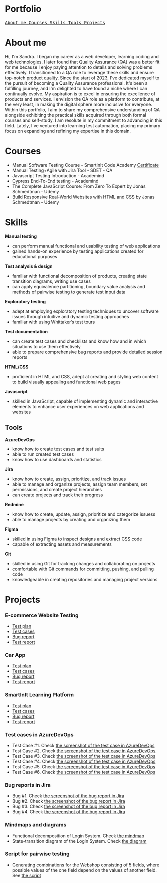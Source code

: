 # Portfolio

[<kbd> About me </kbd>](#about-me)
[<kbd> Courses </kbd>](#courses)
[<kbd> Skills </kbd>](#skills)
[<kbd> Tools </kbd>](#tools)
[<kbd> Projects </kbd>](#projects)

# About me

Hi, I'm Sandra. I began my career as a web developer, learning coding and web technologies. I later found that Quality Assurance (QA) was a better fit for me because I enjoy paying attention to details and solving problems effectively. I transitioned to a QA role to leverage these skills and ensure top-notch product quality. Since the start of 2023, I've dedicated myself to the pursuit of becoming a Quality Assurance professional. It's been a fulfilling journey, and I'm delighted to have found a niche where I can continually evolve. My aspiration is to excel in ensuring the excellence of products and services. I envision the QA role as a platform to contribute, at the very least, in making the digital sphere more inclusive for everyone. Within this portfolio, I aim to share my comprehensive understanding of QA alongside exhibiting the practical skills acquired through both formal courses and self-study. I am resolute in my commitment to advancing in this field. Lately, I've ventured into learning test automation, placing my primary focus on expanding and refining my expertise in this domain.

# Courses

- Manual Software Testing Course - SmartInIt Code Academy [Certificate](https://drive.google.com/file/d/1YO02-M3cEOqm9-XhjwmOtW5NxW_qal-S/view?usp=sharing)
- Manual Testing+Agile with Jira Tool - SDET - QA
- Javascript Testing Introduction - Academind
- Cypress End-To-End testing - Academind
- The Complete JavaScript Course: From Zero To Expert by Jonas Schmedtman - Udemy
- Build Responsive Real-World Websites with HTML and CSS by Jonas Schmedtman - Udemy

# Skills

**Manual testing**

- can perform manual functional and usability testing of web applications
- gained hands-on experience by testing applications created for educational purposes

**Test analysis & design**

- familiar with functional decomposition of products, creating state transition diagrams, writing use cases
- can apply equivalence partitioning, boundary value analysis and methods of pairwise testing to generate test input data

**Exploratory testing**

- adept at employing exploratory testing techniques to uncover software issues through intuitive and dynamic testing approaches
- familiar with using Whittaker’s test tours

**Test documentation**

- can create test cases and checklists and know how and in which situations to use them effectively
- able to prepare comprehensive bug reports and provide detailed session reports

**HTML/CSS**

- proficient in HTML and CSS, adept at creating and styling web content to build visually appealing and functional web pages

**Javascript**

- skilled in JavaScript, capable of implementing dynamic and interactive elements to enhance user experiences on web applications and websites

## Tools

**AzureDevOps**

- know how to create test cases and test suits
- able to run created test cases
- know how to use dashboards and statistics

**Jira**

- know how to create, assign, prioritize, and track issues
- able to manage and organize projects, assign team members, set permissions, and create project hierarchies
- can create projects and track their progress

**Redmine**

- know how to create, update, assign, prioritize and categorize issuess
- able to manage projects by creating and organizing them

**Figma**

- skilled in using Figma to inspect designs and extract CSS code
- capable of extracting assets and measurements

**Git**

- skilled in using Git for tracking changes and collaborating on projects
- comfortable with Git commands for committing, pushing, and pulling code
- knowledgeable in creating repositories and managing project versions

# Projects

### E-commerce Website Testing

- [Test plan](https://docs.google.com/document/d/1a5e4y--J6Fdk8shfUndSg4ALaaGsosDZdJnAcaU66uU/edit?usp=sharing)
- [Test cases](https://docs.google.com/document/d/1WQoUdZ6ZMjf-S8ofokS8dBS07igfTF9Q_JkDyiYyT6Q/edit?usp=sharing)
- [Bug report](https://docs.google.com/spreadsheets/d/1Xl-q4jBY0gBIrVTO6WufWQAjNXNvWrGmTQodxSdsKp4/edit?usp=sharing)
- [Test report](https://docs.google.com/document/d/19tOKsRboxFZhCRMHWDO0veUlaH_gTqv_3wbM6QLLyE0/edit?usp=sharing)

### Car App

- [Test plan](https://docs.google.com/document/d/1fjCy5fmL3L_aMYlmVeEv24DKENvwLpgnA0bOnZ4Jkwk/edit?usp=sharing)
- [Test cases](https://docs.google.com/document/d/1Z0ZnBOJIL9ix-WJzMKC61AuXMl3zLJpoRgHsFq59jXk/edit?usp=sharing)
- [Bug report](https://docs.google.com/spreadsheets/d/1CAQiirvXZk7TJH_BTwm_HZ8RNsPmx7lnKVRoUDpaI_E/edit?usp=sharing)
- [Test report](https://docs.google.com/document/d/1w7Q0U02H8DO-eI9-brB8Bfrr0U0MPi22VQ0HwjdzsdI/edit?usp=sharing)

### SmartInIt Learning Platform

- [Test plan](https://docs.google.com/document/d/1vuGmdhaSgkrgbRvTHSO_DLfeMD2egM48Uxrt8_S_omg/edit?usp=sharing)
- [Test cases](https://docs.google.com/document/d/1Gd046Sk2oGnjWYX6ihdINJ5j_JV2QAvarN0PdxpZh5I/edit?usp=sharing)
- [Bug report](https://docs.google.com/spreadsheets/d/1SFEbFX0Fah084PgjzVTC28La65SERybuRmDQkNOZfoE/edit?usp=sharing)
- [Test report](https://docs.google.com/document/d/1f1ivutSctc_UdjnP478PVi41C6RzM2eiHSrRP80tVj0/edit?usp=sharing)

### Test cases in AzureDevOps

- Test Case #1. Check [the screenshot of the test case in AzureDevOps](https://drive.google.com/file/d/1r6ua21GEdk4inPLXrZX-aGXJJuZjf53P/view?usp=sharing)
- Test Case #2. Check [the screenshot of the test case in AzureDevOps](https://drive.google.com/file/d/1qCArcwJtwh7chWHLh4dzv_xyj2TtcQ0W/view?usp=sharing).
- Test Case #3. Check [the screenshot of the test case in AzureDevOps](https://drive.google.com/file/d/1T01Xe9RBZAWTqhsY9CyJ5tc6h_ncQnEj/view?usp=sharing)
- Test Case #4. Check [the screenshot of the test case in AzureDevOps](https://drive.google.com/file/d/1f0BMS52vl0hU27gvMHV8rwaCnefO88oi/view?usp=sharing)
- Test Case #5. Check [the screenshot of the test case in AzureDevOps](https://drive.google.com/file/d/1YXv56AMGnwAJxN90hnD2oGoz-yKZkayq/view?usp=sharing)
- Test Case #6. Check [the screenshot of the test case in AzureDevOps](https://drive.google.com/file/d/1LhLy-UL3jzXyxRKc1yDgDSK7cMRGWKsm/view?usp=sharing)

### Bug reports in Jira

- Bug #1. Check [the screenshot of the bug report in Jira](https://drive.google.com/file/d/1Exu6VxeUYt1-ajLBuiJYSINRYJMWo9lB/view?usp=sharing)
- Bug #2. Check [the screenshot of the bug report in Jira](https://drive.google.com/file/d/14Qzj2wFfUs0fsGX93rLtfmwT5AZo0Wet/view?usp=sharing)
- Bug #3. Check [the screenshot of the bug report in Jira](https://drive.google.com/file/d/19tcOdUGFcM-IyO3gw2OUhncEPBfiIDzS/view?usp=sharing)
- Bug #4. Check [the screenshot of the bug report in Jira](https://drive.google.com/file/d/1pCif0NfXvALjhjWOtUfDOn6TG-G7_Hfe/view?usp=sharing)

### Mindmaps and diagrams

- Functional decomposition of Login System. Check [the mindmap](https://www.figma.com/file/HeTEdA62NU7dfeEhNzimdU/Login-System---Functional-decomposition?type=whiteboard&node-id=0%3A1&t=ao9mQ4bNHFTP5Y7T-1)
- State-transition diagram of the Login System. Check [the diagram](https://www.figma.com/file/YTLVK7bWc5n1ufulyMxZLr/Login-System---State-Transition?type=whiteboard&node-id=0%3A1&t=9CpW5t1WzvpgC2xR-1)

### Script for pairwise testing

- Generating combinations for the Webshop consisting of 5 fields, where possible values of the one field depend on the values of another field. See [the script](https://docs.google.com/document/d/1uqHFahZtbKi1fNIV7QgRYe7GclZLwlJRC6_xQe74hmI/edit?usp=sharing)
